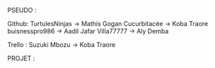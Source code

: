 PSEUDO :

Github:
TurtulesNinjas -> Mathis Gogan 
Cucurbitacée -> Koba Traore
buisnesspro986 -> Aadil Jafar
Villa77777 -> Aly Demba

Trello :
Suzuki Mbozu -> Koba Traore


PROJET :

